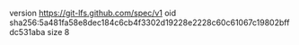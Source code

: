 version https://git-lfs.github.com/spec/v1
oid sha256:5a481fa58e8dec184c6cb4f3302d19228e2228c60c61067c19802bffdc531aba
size 8
